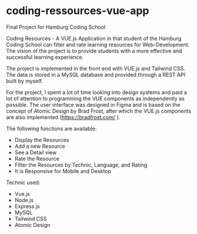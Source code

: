 # coding-ressources-vue-app
Final Project for Hamburg Coding School

Coding Resources - A VUE.js Application in that student of the Hamburg Coding School can filter and rate learning resources for Web-Development.  The vision of the project is to provide students with a more effective and successful learning experience. 

The project is implemented in the front end with VUE.js and Tailwind CSS. The data is stored in a MySQL database and provided through a REST API built by myself. 

For the project, I spent a lot of time looking into design systems and paid a lot of attention to programming the VUE components as independently as possible. The user interface was designed in Figma and is based on the concept of Atomic Design by Brad Frost, after which the VUE.js components are also implemented (https://bradfrost.com/ ).


The following functions are available:

- Display the Resources
- Add a new Resource
- See a Detail view
- Rate the Resource
- Filter the Resources by Technic, Language, and Rating
- It is Responsive for Mobile and Desktop

Technic used:

- Vue.js
- Node.js
- Express js
- MySQL
- Tailwind CSS
- Atomic Design
